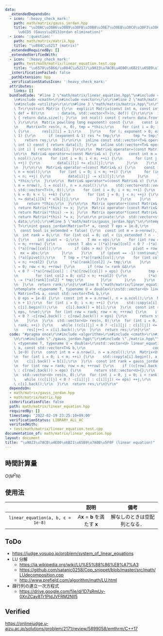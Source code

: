 ```yaml
---
data:
  _extendedDependsOn:
  - icon: ':heavy_check_mark:'
    path: math/matrix/gauss_jordan.hpp
    title: "\u30AC\u30A6\u30B9\u30FB\u30B8\u30E7\u30EB\u30C0\u30F3\u306E\u6D88\u53BB\
      \u6CD5 (Gauss\u2013Jordan elimination)"
  - icon: ':question:'
    path: math/matrix/matrix.hpp
    title: "\u884C\u5217 (matrix)"
  _extendedRequiredBy: []
  _extendedVerifiedWith:
  - icon: ':heavy_check_mark:'
    path: test/math/matrix/linear_equation.test.cpp
    title: "\u6570\u5B66/\u884C\u5217/\u9023\u7ACB\u4E00\u6B21\u65B9\u7A0B\u5F0F"
  _isVerificationFailed: false
  _pathExtension: hpp
  _verificationStatusIcon: ':heavy_check_mark:'
  attributes:
    links: []
  bundledCode: "#line 2 \"math/matrix/linear_equation.hpp\"\n#include <algorithm>\r\
    \n#include <cmath>\r\n#include <vector>\r\n\r\n#line 2 \"math/matrix/gauss_jordan.hpp\"\
    \n#include <utility>\r\n\r\n#line 3 \"math/matrix/matrix.hpp\"\n\r\ntemplate <typename\
    \ T>\r\nstruct Matrix {\r\n  explicit Matrix(const int m, const int n, const T\
    \ def = 0)\r\n      : data(m, std::vector<T>(n, def)) {}\r\n\r\n  int nrow() const\
    \ { return data.size(); }\r\n  int ncol() const { return data.front().size();\
    \ }\r\n\r\n  Matrix pow(long long exponent) const {\r\n    const int n = nrow();\r\
    \n    Matrix<T> res(n, n, 0), tmp = *this;\r\n    for (int i = 0; i < n; ++i)\
    \ {\r\n      res[i][i] = 1;\r\n    }\r\n    for (; exponent > 0; exponent >>=\
    \ 1) {\r\n      if (exponent & 1) res *= tmp;\r\n      tmp *= tmp;\r\n    }\r\n\
    \    return res;\r\n  }\r\n\r\n  inline const std::vector<T>& operator[](const\
    \ int i) const { return data[i]; }\r\n  inline std::vector<T>& operator[](const\
    \ int i) { return data[i]; }\r\n\r\n  Matrix& operator=(const Matrix& x) = default;\r\
    \n\r\n  Matrix& operator+=(const Matrix& x) {\r\n    const int m = nrow(), n =\
    \ ncol();\r\n    for (int i = 0; i < m; ++i) {\r\n      for (int j = 0; j < n;\
    \ ++j) {\r\n        data[i][j] += x[i][j];\r\n      }\r\n    }\r\n    return *this;\r\
    \n  }\r\n\r\n  Matrix& operator-=(const Matrix& x) {\r\n    const int m = nrow(),\
    \ n = ncol();\r\n    for (int i = 0; i < m; ++i) {\r\n      for (int j = 0; j\
    \ < n; ++j) {\r\n        data[i][j] -= x[i][j];\r\n      }\r\n    }\r\n    return\
    \ *this;\r\n  }\r\n\r\n  Matrix& operator*=(const Matrix& x) {\r\n    const int\
    \ m = nrow(), l = ncol(), n = x.ncol();\r\n    std::vector<std::vector<T>> res(m,\
    \ std::vector<T>(n, 0));\r\n    for (int i = 0; i < m; ++i) {\r\n      for (int\
    \ k = 0; k < l; ++k) {\r\n        for (int j = 0; j < n; ++j) {\r\n          res[i][j]\
    \ += data[i][k] * x[k][j];\r\n        }\r\n      }\r\n    }\r\n    data.swap(res);\r\
    \n    return *this;\r\n  }\r\n\r\n  Matrix operator+(const Matrix& x) const {\
    \ return Matrix(*this) += x; }\r\n  Matrix operator-(const Matrix& x) const {\
    \ return Matrix(*this) -= x; }\r\n  Matrix operator*(const Matrix& x) const {\
    \ return Matrix(*this) *= x; }\r\n\r\n private:\r\n  std::vector<std::vector<T>>\
    \ data;\r\n};\r\n#line 5 \"math/matrix/gauss_jordan.hpp\"\n\r\ntemplate <typename\
    \ T>\r\nint gauss_jordan(Matrix<T>* a, const T eps = 1e-8,\r\n               \
    \  const bool is_extended = false) {\r\n  const int m = a->nrow(), n = a->ncol();\r\
    \n  int rank = 0;\r\n  for (int col = 0; col < (is_extended ? n - 1 : n); ++col)\
    \ {\r\n    int pivot = -1;\r\n    T mx = eps;\r\n    for (int row = rank; row\
    \ < m; ++row) {\r\n      const T abs = ((*a)[row][col] < 0 ? -(*a)[row][col] :\
    \ (*a)[row][col]);\r\n      if (abs > mx) {\r\n        pivot = row;\r\n      \
    \  mx = abs;\r\n      }\r\n    }\r\n    if (pivot == -1) continue;\r\n    std::swap((*a)[rank],\
    \ (*a)[pivot]);\r\n    T tmp = (*a)[rank][col];\r\n    for (int col2 = 0; col2\
    \ < n; ++col2) {\r\n      (*a)[rank][col2] /= tmp;\r\n    }\r\n    for (int row\
    \ = 0; row < m; ++row) {\r\n      if (row != rank &&\r\n          ((*a)[row][col]\
    \ < 0 ? -(*a)[row][col] : (*a)[row][col]) > eps) {\r\n        tmp = (*a)[row][col];\r\
    \n        for (int col2 = 0; col2 < n; ++col2) {\r\n          (*a)[row][col2]\
    \ -= (*a)[rank][col2] * tmp;\r\n        }\r\n      }\r\n    }\r\n    ++rank;\r\
    \n  }\r\n  return rank;\r\n}\r\n#line 8 \"math/matrix/linear_equation.hpp\"\n\r\
    \ntemplate <typename T, typename U = double>\r\nstd::vector<U> linear_equation(const\
    \ Matrix<T>& a, const std::vector<T>& b,\r\n                               const\
    \ U eps = 1e-8) {\r\n  const int m = a.nrow(), n = a.ncol();\r\n  Matrix<U> c(m,\
    \ n + 1);\r\n  for (int i = 0; i < m; ++i) {\r\n    std::copy(a[i].begin(), a[i].end(),\
    \ c[i].begin());\r\n    c[i].back() = b[i];\r\n  }\r\n  const int rank = gauss_jordan(&c,\
    \ eps, true);\r\n  for (int row = rank; row < m; ++row) {\r\n    if ((c[row].back()\
    \ < 0 ? -c[row].back() : c[row].back()) > eps) {\r\n      return std::vector<U>{};\r\
    \n    }\r\n  }\r\n  std::vector<U> res(n, 0);\r\n  for (int i = 0, j = 0; i <\
    \ rank; ++i) {\r\n    while ((c[i][j] < 0 ? -c[i][j] : c[i][j]) <= eps) ++j;\r\
    \n    res[j++] = c[i].back();\r\n  }\r\n  return res;\r\n}\r\n"
  code: "#pragma once\r\n#include <algorithm>\r\n#include <cmath>\r\n#include <vector>\r\
    \n\r\n#include \"./gauss_jordan.hpp\"\r\n#include \"./matrix.hpp\"\r\n\r\ntemplate\
    \ <typename T, typename U = double>\r\nstd::vector<U> linear_equation(const Matrix<T>&\
    \ a, const std::vector<T>& b,\r\n                               const U eps =\
    \ 1e-8) {\r\n  const int m = a.nrow(), n = a.ncol();\r\n  Matrix<U> c(m, n + 1);\r\
    \n  for (int i = 0; i < m; ++i) {\r\n    std::copy(a[i].begin(), a[i].end(), c[i].begin());\r\
    \n    c[i].back() = b[i];\r\n  }\r\n  const int rank = gauss_jordan(&c, eps, true);\r\
    \n  for (int row = rank; row < m; ++row) {\r\n    if ((c[row].back() < 0 ? -c[row].back()\
    \ : c[row].back()) > eps) {\r\n      return std::vector<U>{};\r\n    }\r\n  }\r\
    \n  std::vector<U> res(n, 0);\r\n  for (int i = 0, j = 0; i < rank; ++i) {\r\n\
    \    while ((c[i][j] < 0 ? -c[i][j] : c[i][j]) <= eps) ++j;\r\n    res[j++] =\
    \ c[i].back();\r\n  }\r\n  return res;\r\n}\r\n"
  dependsOn:
  - math/matrix/gauss_jordan.hpp
  - math/matrix/matrix.hpp
  isVerificationFile: false
  path: math/matrix/linear_equation.hpp
  requiredBy: []
  timestamp: '2022-02-19 23:25:10+09:00'
  verificationStatus: LIBRARY_ALL_AC
  verifiedWith:
  - test/math/matrix/linear_equation.test.cpp
documentation_of: math/matrix/linear_equation.hpp
layout: document
title: "\u9023\u7ACB\u4E00\u6B21\u65B9\u7A0B\u5F0F (linear equation)"
---
```



## 時間計算量

$O(M^2 N)$


## 使用法

||説明|備考|
|:--:|:--:|:--:|
|`linear_equation(a, b, ε = 1e-8)`|$A \boldsymbol{x} = \boldsymbol{b}$ を満たす $\boldsymbol{x}$|解なしのときは空配列となる．|


## ToDo

- https://judge.yosupo.jp/problem/system_of_linear_equations
- LU 分解
  - https://ja.wikipedia.org/wiki/LU%E5%88%86%E8%A7%A3
  - https://github.com/satanic0258/Cpp_snippet/blob/master/src/math/LUdecomposition.cpp
  - http://www.prefield.com/algorithm/math/LU.html
- 疎行列の連立一次方程式
  - https://drive.google.com/file/d/1D7sRmUy-0XnZCay8Tr1PldJVFRM2NII5


## Verified

https://onlinejudge.u-aizu.ac.jp/solutions/problem/2171/review/5899058/emthrm/C++17
